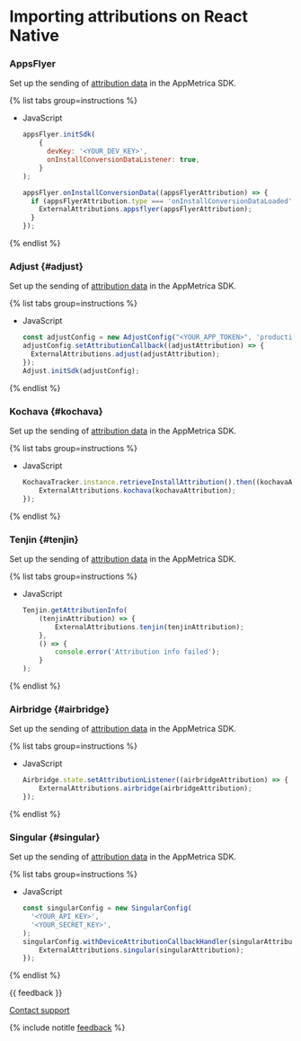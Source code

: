 # Importing attributions on React Native

### AppsFlyer

Set up the sending of [attribution data](https://dev.appsflyer.com/hc/docs/rn_integration) in the AppMetrica SDK.

{% list tabs group=instructions %}

- JavaScript

  ```javascript translate=no
  appsFlyer.initSdk(
      {
        devKey: '<YOUR_DEV_KEY>',
        onInstallConversionDataListener: true,
      }
  );

  appsFlyer.onInstallConversionData((appsFlyerAttribution) => {
    if (appsFlyerAttribution.type === 'onInstallConversionDataLoaded') {
      ExternalAttributions.appsflyer(appsFlyerAttribution);
    }
  });
    ```

{% endlist %}

### Adjust {#adjust}

Set up the sending of [attribution data](https://dev.adjust.com/en/sdk/react-native/features/attribution/) in the AppMetrica SDK.

{% list tabs group=instructions %}

- JavaScript

  ```javascript translate=no
  const adjustConfig = new AdjustConfig("<YOUR_APP_TOKEN>", 'production');
  adjustConfig.setAttributionCallback((adjustAttribution) => {   
    ExternalAttributions.adjust(adjustAttribution);
  });
  Adjust.initSdk(adjustConfig);
  ```

{% endlist %}

### Kochava {#kochava}

Set up the sending of [attribution data](https://support.kochava.com/sdk-integration/reactnative-sdk-integration/reactnative-using-the-sdk/) in the AppMetrica SDK.

{% list tabs group=instructions %}

- JavaScript

  ```javascript translate=no
  KochavaTracker.instance.retrieveInstallAttribution().then((kochavaAttribution) => {
      ExternalAttributions.kochava(kochavaAttribution);
  });
  ```

{% endlist %}

### Tenjin {#tenjin}

Set up the sending of [attribution data](https://www.npmjs.com/package/react-native-tenjin) in the AppMetrica SDK.

{% list tabs group=instructions %}

- JavaScript

  ```javascript translate=no
  Tenjin.getAttributionInfo(
      (tenjinAttribution) => {
          ExternalAttributions.tenjin(tenjinAttribution);
      },
      () => {
          console.error('Attribution info failed');
      }
  );
  ```

{% endlist %}

### Airbridge {#airbridge}

Set up the sending of [attribution data](https://help.airbridge.io/en/developers/react-native-sdk) in the AppMetrica SDK.

{% list tabs group=instructions %}

- JavaScript

  ```javascript translate=no
  Airbridge.state.setAttributionListener((airbridgeAttribution) => {
      ExternalAttributions.airbridge(airbridgeAttribution);
  });
  ```

{% endlist %}

### Singular {#singular}

Set up the sending of [attribution data](https://support.singular.net/hc/en-us/articles/360038415852-React-Native-SDK-Integration) in the AppMetrica SDK.

{% list tabs group=instructions %}

- JavaScript

  ```javascript translate=no
  const singularConfig = new SingularConfig(
    '<YOUR_API_KEY>',
    '<YOUR_SECRET_KEY>',
  );
  singularConfig.withDeviceAttributionCallbackHandler(singularAttribution => {
      ExternalAttributions.singular(singularAttribution);
  });
  ```

{% endlist %}

{{ feedback }}

<a href="../troubleshooting/feedback-new">
  <span class="button">Contact support</span>
</a>

{% include notitle [feedback](../_includes/feedback-button.md) %}
